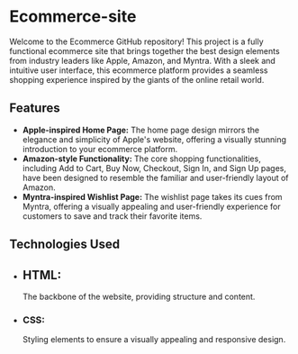 # Ecommerce-site

Welcome to the Ecommerce GitHub repository! This project is a fully functional ecommerce site that brings together the best design elements from industry leaders like Apple, Amazon, and Myntra. With a sleek and intuitive user interface, this ecommerce platform provides a seamless shopping experience inspired by the giants of the online retail world.

## Features

- **Apple-inspired Home Page:** The home page design mirrors the elegance and simplicity of Apple's website, offering a visually stunning introduction to your ecommerce platform.
- **Amazon-style Functionality:** The core shopping functionalities, including Add to Cart, Buy Now, Checkout, Sign In, and Sign Up pages, have been designed to resemble the familiar and user-friendly layout of Amazon.
- **Myntra-inspired Wishlist Page:** The wishlist page takes its cues from Myntra, offering a visually appealing and user-friendly experience for customers to save and track their favorite items.
  
## Technologies Used
- ## HTML:
  The backbone of the website, providing structure and content.
- <h3>CSS:</h3>
  Styling elements to ensure a visually appealing and responsive design. 
